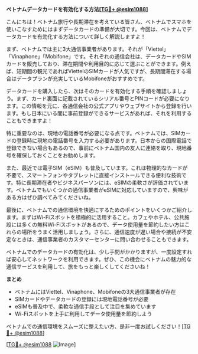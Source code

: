 **ベトナムデータカードを有効化する方法[[TG💪+ @esim1088](https://t.me/s/esim1088)]**

こんにちは！ベトナム旅行や長期滞在を考えている皆さん、ベトナムでスマホを使いこなすためにはまずデータカードの準備が大切です。今回は、ベトナムでデータカードを有効化する方法について詳しく解説しますよ！

まず、ベトナムでは主に3大通信事業者があります。それが「Viettel」「Vinaphone」「Mobifone」です。それぞれの通信会社は、データカードやSIMカードを販売しており、滞在期間や利用目的に応じて選ぶことができます。例えば、短期間の観光であればViettelのSIMカードが人気ですが、長期間滞在する場合はデータプランが充実しているMobifoneがおすすめです。

データカードを購入したら、次はそのカードを有効化する手順を確認しましょう。まず、カード裏面に記載されているシリアル番号とPINコードが必要になります。この情報を元に、各通信会社の公式アプリやウェブサイトから登録を行います。もし日本にいる間に事前登録ができるサービスがあれば、それを利用することもできますよ！

特に重要なのは、現地の電話番号が必要になる点です。ベトナムでは、SIMカードの登録時に現地の電話番号を入力する必要があります。日本からの国際電話で登録できない場合もあるので、事前にベトナム国内の友人に連絡を取り、現地番号を確保しておくことをお勧めします。

また、最近では電子SIM（eSIM）も普及しています。これは物理的なカードが不要で、スマートフォンやタブレットに直接インストールできる便利な技術です。特に長期滞在者やビジネスパーソンには、eSIMの柔軟さが評価されています。ベトナムでもいくつかの通信事業者がeSIMに対応していますので、興味がある方はぜひ調べてみてくださいね。

最後に、ベトナムでの通信環境を快適にするためのポイントをいくつかご紹介します。まずはWi-Fiスポットを積極的に活用すること。カフェやホテル、公共施設には多くの無料Wi-Fiスポットがあるので、データ使用量を節約したい方はこれらの場所をうまく活用しましょう。さらに、通信速度が遅い場合や接続が不安定なときは、通信事業者のカスタマーセンターに問い合わせることもできます。

ベトナムでのデータカードの有効化は、少し手間がかかりますが、一度設定すれば安心してネットワークを利用できます。ぜひ、この機会にベトナムの魅力的な通信サービスを利用して、旅をもっと楽しくしてくださいね！

**まとめ**
- ベトナムにはViettel、Vinaphone、Mobifoneの3大通信事業者が存在
- SIMカードやデータカードの登録には現地電話番号が必要
- eSIMも普及中で、柔軟な通信手段として注目を集めています
- Wi-Fiスポットを上手に利用してデータ使用量を節約しよう

ベトナムでの通信環境をスムーズに整えたい方、是非一度お試しください！[[TG💪+ @esim1088](https://t.me/s/esim1088)]

[[TG💪+ @esim1088](https://t.me/s/esim1088) ![Image](https://i.postimg.cc/Y0z9fWf4/image.png)]